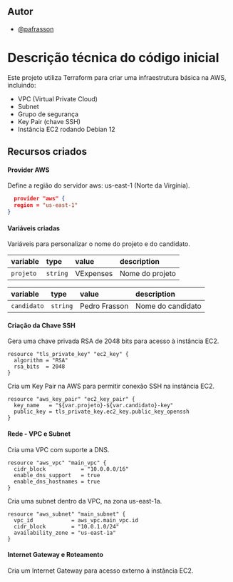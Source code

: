 
## Autor

- [@pafrasson](https://www.github.com/pafrasson)


# Descrição técnica do código inicial

Este projeto utiliza Terraform para criar uma infraestrutura básica na AWS, incluindo:

- VPC (Virtual Private Cloud)
- Subnet
- Grupo de segurança
- Key Pair (chave SSH)
- Instância EC2 rodando Debian 12


## Recursos criados

#### Provider AWS

Define a região do servidor aws: us-east-1 (Norte da Virgínia).

```json
  provider "aws" {
  region = "us-east-1"
}
```
#### Variáveis criadas
Variáveis para personalizar o nome do projeto e do candidato.

| variable   | type       | value       | description                           |
| :---------- | :--------- | :--------- | :---------------------------------- |
| `projeto` | `string` | VExpenses |Nome do projeto |

| variable   | type       | value       | description                           |
| :---------- | :--------- | :--------- | :---------------------------------- |
| `candidato` | `string` |Pedro Frasson |Nome do candidato |



#### Criação da Chave SSH

Gera uma chave privada RSA de 2048 bits para acesso à instância EC2.

```
resource "tls_private_key" "ec2_key" {
  algorithm = "RSA"
  rsa_bits  = 2048
}
```

Cria um Key Pair na AWS para permitir conexão SSH na instância EC2.

```
resource "aws_key_pair" "ec2_key_pair" {
  key_name   = "${var.projeto}-${var.candidato}-key"
  public_key = tls_private_key.ec2_key.public_key_openssh
}
```

#### Rede - VPC e Subnet

Cria uma VPC com suporte a DNS.

```
resource "aws_vpc" "main_vpc" {
  cidr_block           = "10.0.0.0/16"
  enable_dns_support   = true
  enable_dns_hostnames = true
}
```
Cria uma subnet dentro da VPC, na zona us-east-1a.

```
resource "aws_subnet" "main_subnet" {
  vpc_id            = aws_vpc.main_vpc.id
  cidr_block        = "10.0.1.0/24"
  availability_zone = "us-east-1a"
}
```
#### Internet Gateway e Roteamento

Cria um Internet Gateway para acesso externo à instância EC2.
